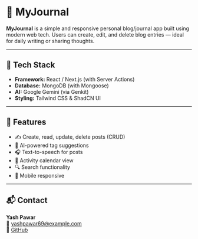 # 📘 MyJournal

**MyJournal** is a simple and responsive personal blog/journal app built using modern web tech. Users can create, edit, and delete blog entries — ideal for daily writing or sharing thoughts.

---

## 🔧 Tech Stack

- **Framework:** React / Next.js (with Server Actions)
- **Database:** MongoDB (with Mongoose)
- **AI:** Google Gemini (via Genkit)
- **Styling:** Tailwind CSS & ShadCN UI

---

## 🚀 Features

- ✍️ Create, read, update, delete posts (CRUD)
- 🤖 AI-powered tag suggestions
- 🎧 Text-to-speech for posts
- 📅 Activity calendar view
- 🔍 Search functionality
- 📱 Mobile responsive

---

## 📬 Contact

**Yash Pawar**  
📧 yashpawar69@example.com  
🔗 [GitHub](https://github.com/yashpawar69/My-journal.git)
